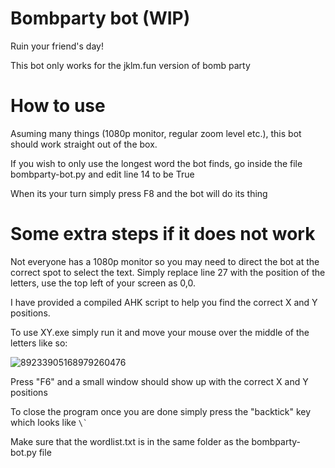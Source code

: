# Bombparty bot (WIP)
Ruin your friend's day!

This bot only works for the jklm.fun version of bomb party

# How to use
Asuming many things (1080p monitor, regular zoom level etc.), this bot should work straight out of the box. 

If you wish to only use the longest word the bot finds, go inside the file bombparty-bot.py and edit line 14 to be True

When its your turn simply press F8 and the bot will do its thing

# Some extra steps if it does not work
Not everyone has a 1080p monitor so you may need to direct the bot at the correct spot to select the text. Simply replace line 27 with the position of the letters, use the top left of your screen as 0,0.

I have provided a compiled AHK script to help you find the correct X and Y positions.

To use XY.exe simply run it and move your mouse over the middle of the letters like so:

![89233905168979260476](https://user-images.githubusercontent.com/68296986/129646899-4f28573f-f5c2-42e8-9134-e78da5f72604.png)

Press "F6" and a small window should show up with the correct X and Y positions

To close the program once you are done simply press the "backtick" key which looks like ``` \` ```

Make sure that the wordlist.txt is in the same folder as the bombparty-bot.py file
